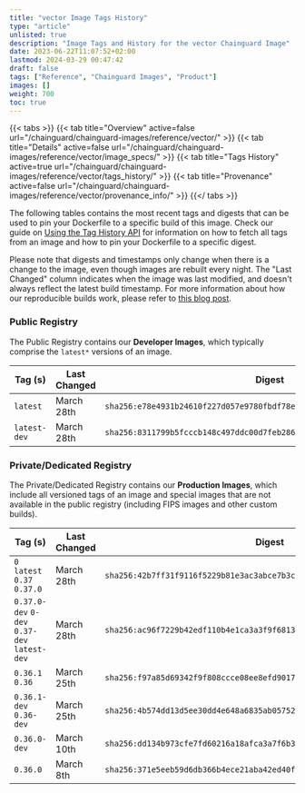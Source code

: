 ```yaml
---
title: "vector Image Tags History"
type: "article"
unlisted: true
description: "Image Tags and History for the vector Chainguard Image"
date: 2023-06-22T11:07:52+02:00
lastmod: 2024-03-29 00:47:42
draft: false
tags: ["Reference", "Chainguard Images", "Product"]
images: []
weight: 700
toc: true
---
```


{{< tabs >}}
{{< tab title="Overview" active=false url="/chainguard/chainguard-images/reference/vector/" >}}
{{< tab title="Details" active=false url="/chainguard/chainguard-images/reference/vector/image_specs/" >}}
{{< tab title="Tags History" active=true url="/chainguard/chainguard-images/reference/vector/tags_history/" >}}
{{< tab title="Provenance" active=false url="/chainguard/chainguard-images/reference/vector/provenance_info/" >}}
{{</ tabs >}}

The following tables contains the most recent tags and digests that can be used to pin your Dockerfile to a specific build of this image. Check our guide on [Using the Tag History API](/chainguard/chainguard-images/using-the-tag-history-api/) for information on how to fetch all tags from an image and how to pin your Dockerfile to a specific digest.

Please note that digests and timestamps only change when there is a change to the image, even though images are rebuilt every night. The "Last Changed" column indicates when the image was last modified, and doesn't always reflect the latest build timestamp. For more information about how our reproducible builds work, please refer to [this blog post](https://www.chainguard.dev/unchained/reproducing-chainguards-reproducible-image-builds).

### Public Registry
The Public Registry contains our **Developer Images**, which typically comprise the `latest*` versions of an image.

| Tag (s)       | Last Changed | Digest                                                                    |
|---------------|--------------|---------------------------------------------------------------------------|
|  `latest`     | March 28th   | `sha256:e78e4931b24610f227d057e9780fbdf78eef86c511a35b49e9fe5bf390163bb8` |
|  `latest-dev` | March 28th   | `sha256:8311799b5fcccb148c497ddc00d7feb2868f221239abd31690876591c2fdc8be` |


### Private/Dedicated Registry
The Private/Dedicated Registry contains our **Production Images**, which include all versioned tags of an image and special images that are not available in the public registry (including FIPS images and other custom builds).

| Tag (s)                                       | Last Changed | Digest                                                                    |
|-----------------------------------------------|--------------|---------------------------------------------------------------------------|
|  `0` `latest` `0.37` `0.37.0`                 | March 28th   | `sha256:42b7ff31f9116f5229b81e3ac3abce7b3c1413aba76c23f55cf9c830826b5020` |
|  `0.37.0-dev` `0-dev` `0.37-dev` `latest-dev` | March 28th   | `sha256:ac96f7229b42edf110b4e1ca3a3f9f68132867fc84d4f42ed7ce087dd2a90de1` |
|  `0.36.1` `0.36`                              | March 25th   | `sha256:f97a85d69342f9f808ccce08ee8efd90171a0b2d45fbb3e5a6038dcb74a5ada2` |
|  `0.36.1-dev` `0.36-dev`                      | March 25th   | `sha256:4b574dd13d5ee30dd4e648a6835ab057525120a33ab5b08bf3fce07701f42090` |
|  `0.36.0-dev`                                 | March 10th   | `sha256:dd134b973cfe7fd60216a18afca3a7f6b335570d95fc42fec4aa5176883ab1b7` |
|  `0.36.0`                                     | March 8th    | `sha256:371e5eeb59d6db366b4ece21aba42ed40f26623851a18f045112feaee16ee5db` |

